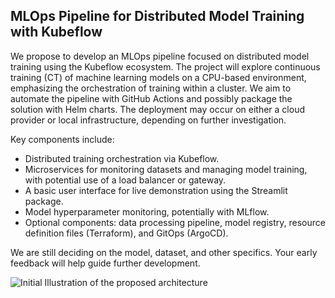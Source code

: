 ## MLOps Pipeline for Distributed Model Training with Kubeflow

We propose to develop an MLOps pipeline focused on distributed model training
using the Kubeflow ecosystem. The project will explore continuous training (CT)
of machine learning models on a CPU-based environment, emphasizing the orchestration
of training within a cluster. We aim to automate the pipeline with GitHub Actions and
possibly package the solution with Helm charts. The deployment may occur on either a
cloud provider or local infrastructure, depending on further investigation.

Key components include:

- Distributed training orchestration via Kubeflow.
- Microservices for monitoring datasets and managing model training, with potential use of a load balancer or gateway.
- A basic user interface for live demonstration using the Streamlit package.
- Model hyperparameter monitoring, potentially with MLflow.
- Optional components: data processing pipeline, model registry, resource definition files (Terraform), and GitOps (ArgoCD).

We are still deciding on the model, dataset, and other specifics.
Your early feedback will help guide further development.

![Initial Illustration of the proposed architecture](https://github.com/negahibr/CloudComputing/blob/main/drawings/YoloV5_mlops_arch_draft_v1.png?raw=true)
